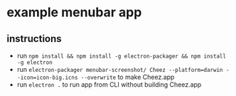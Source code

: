 # example menubar app

## instructions

- run `npm install && npm install -g electron-packager && npm install -g electron`
- run `electron-packager menubar-screenshot/ Cheez --platform=darwin --icon=icon-big.icns --overwrite` to make Cheez.app
- run `electron .` to run app from CLI without building Cheez.app
